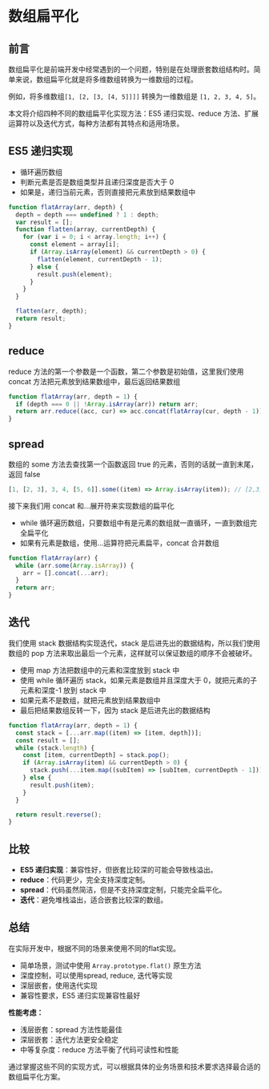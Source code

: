 # 数组扁平化

## 前言

数组扁平化是前端开发中经常遇到的一个问题，特别是在处理嵌套数组结构时。简单来说，数组扁平化就是将多维数组转换为一维数组的过程。

例如，将多维数组`[1, [2, [3, [4, 5]]]]` 转换为一维数组是 `[1, 2, 3, 4, 5]`。

本文将介绍四种不同的数组扁平化实现方法：ES5 递归实现、reduce 方法、扩展运算符以及迭代方式，每种方法都有其特点和适用场景。

## ES5 递归实现

- 循环遍历数组
- 判断元素是否是数组类型并且递归深度是否大于 0
- 如果是，递归当前元素，否则直接把元素放到结果数组中

```js
function flatArray(arr, depth) {
  depth = depth === undefined ? 1 : depth;
  var result = [];
  function flatten(array, currentDepth) {
    for (var i = 0; i < array.length; i++) {
      const element = array[i];
      if (Array.isArray(element) && currentDepth > 0) {
        flatten(element, currentDepth - 1);
      } else {
        result.push(element);
      }
    }
  }

  flatten(arr, depth);
  return result;
}
```

## reduce

reduce 方法的第一个参数是一个函数，第二个参数是初始值，这里我们使用 concat 方法把元素放到结果数组中，最后返回结果数组

```js
function flatArray(arr, depth = 1) {
  if (depth === 0 || !Array.isArray(arr)) return arr;
  return arr.reduce((acc, cur) => acc.concat(flatArray(cur, depth - 1)), []);
}
```

## spread

数组的 some 方法去查找第一个函数返回 true 的元素，否则的话就一直到末尾，返回 false

```js
[1, [2, 3], 3, 4, [5, 6]].some((item) => Array.isArray(item)); // [2,3]
```

接下来我们用 concat 和...展开符来实现数组的扁平化

- while 循环遍历数组，只要数组中有是元素的数组就一直循环，一直到数组完全扁平化
- 如果有元素是数组，使用...运算符把元素扁平，concat 合并数组

```js
function flatArray(arr) {
  while (arr.some(Array.isArray)) {
    arr = [].concat(...arr);
  }
  return arr;
}
```

## 迭代

我们使用 stack 数据结构实现迭代，stack 是后进先出的数据结构，所以我们使用数组的 pop 方法来取出最后一个元素，这样就可以保证数组的顺序不会被破坏。

- 使用 map 方法把数组中的元素和深度放到 stack 中
- 使用 while 循环遍历 stack，如果元素是数组并且深度大于 0，就把元素的子元素和深度-1 放到 stack 中
- 如果元素不是数组，就把元素放到结果数组中
- 最后把结果数组反转一下，因为 stack 是后进先出的数据结构

```js
function flatArray(arr, depth = 1) {
  const stack = [...arr.map((item) => [item, depth])];
  const result = [];
  while (stack.length) {
    const [item, currentDepth] = stack.pop();
    if (Array.isArray(item) && currentDepth > 0) {
      stack.push(...item.map((subItem) => [subItem, currentDepth - 1]));
    } else {
      result.push(item);
    }
  }

  return result.reverse();
}
```

## 比较

- **ES5 递归实现**：兼容性好，但嵌套比较深的可能会导致栈溢出。
- **reduce**：代码更少，完全支持深度定制。
- **spread**：代码虽然简洁，但是不支持深度定制，只能完全扁平化。
- **迭代**：避免堆栈溢出，适合嵌套比较深的数组。

## 总结

在实际开发中，根据不同的场景来使用不同的flat实现。
- 简单场景，测试中使用 `Array.prototype.flat()` 原生方法
- 深度控制，可以使用spread, reduce, 迭代等实现
- 深层嵌套，使用迭代实现
- 兼容性要求，ES5 递归实现兼容性最好

**性能考虑：**

- 浅层嵌套：spread 方法性能最佳
- 深层嵌套：迭代方法更安全稳定
- 中等复杂度：reduce 方法平衡了代码可读性和性能

通过掌握这些不同的实现方式，可以根据具体的业务场景和技术要求选择最合适的数组扁平化方案。
